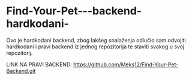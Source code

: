# Find-Your-Pet---backend-hardkodani-

Ovo je hardkodani backend, zbog lakšeg snalaženja odlučio sam odvojiti hardkodani i pravi backend iz jednog repozitorija te staviti svakog u svoj repozitorij.

LINK NA PRAVI BACKEND: https://github.com/Meks12/Find-Your-Pet-Backend.git
